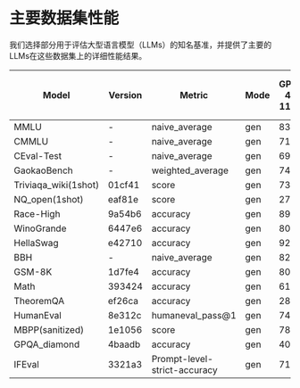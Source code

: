 # 主要数据集性能

我们选择部分用于评估大型语言模型（LLMs）的知名基准，并提供了主要的LLMs在这些数据集上的详细性能结果。


| Model              | Version   | Metric             | Mode | GPT-4-1106 | GPT-4-0409 | Claude-3-Opus | Llama-3-70b-Instruct(lmdeploy) | Mixtral-8x22B-Instruct-v0.1 |
|-------------------|------------|------------|------------|------------|------------|---------------|--------------------------------|-----------------------------|
| MMLU              | -         | naive_average      | gen  | 83.6       | 84.2       | 84.6          | 80.5                           | 77.2                       |
| CMMLU             | -         | naive_average      | gen  | 71.9       | 72.4       | 74.2          | 70.1                           | 59.7                       |
| CEval-Test        | -         | naive_average      | gen  | 69.7       | 70.5       | 71.7          | 66.9                           | 58.7                       |
| GaokaoBench       | -         | weighted_average   | gen  | 74.8       | 76.0       | 74.2          | 67.8                           | 60.0                       |
| Triviaqa_wiki(1shot) | 01cf41    | score              | gen  | 73.1       | 82.9       | 82.4          | 89.8                          | 89.7                      |
| NQ_open(1shot)    | eaf81e    | score              | gen | 27.9       | 30.4       | 39.4          | 40.1                           | 46.8                      |
| Race-High         | 9a54b6    | accuracy           | gen  | 89.3       | 89.6       | 90.8          | 89.4                           | 84.8                       |
| WinoGrande        | 6447e6    | accuracy           | gen | 80.7       | 83.3       | 84.1          | 69.7                           | 76.6                       |
| HellaSwag         | e42710    | accuracy           | gen  | 92.7       | 93.5       | 94.6          | 87.7                           | 86.1                       |
| BBH               | -         | naive_average      | gen | 82.7       | 78.5       | 78.5          | 80.5                           | 79.1                       |
| GSM-8K            | 1d7fe4    | accuracy           | gen | 80.5       | 79.7       | 87.7          | 90.2                           | 88.3                       |
| Math              | 393424    | accuracy           | gen | 61.9       | 71.2       | 60.2          | 47.1                           | 50                           |
| TheoremQA         | ef26ca    | accuracy           | gen | 28.4       | 23.3       | 29.6          | 25.4                           | 13                           |
| HumanEval         | 8e312c    | humaneval_pass@1   | gen | 74.4       | 82.3       | 76.2          | 72.6                           | 72.0                       |
| MBPP(sanitized)   | 1e1056    | score              | gen | 78.6       | 77.0       | 76.7          | 71.6                           | 68.9                       |
| GPQA_diamond      | 4baadb    | accuracy           | gen | 40.4       | 48.5       | 46.5          | 38.9                           | 36.4                       |
| IFEval            | 3321a3    | Prompt-level-strict-accuracy | gen  | 71.9       | 79.9       | 80.0          | 77.1                | 65.8                        |
